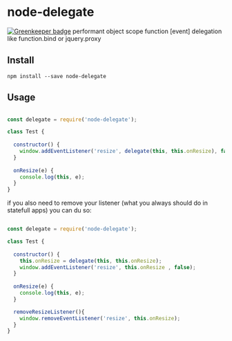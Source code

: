 # node-delegate

[![Greenkeeper badge](https://badges.greenkeeper.io/soenkekluth/node-delegate.svg)](https://greenkeeper.io/)
performant object scope function [event] delegation like function.bind or jquery.proxy


## Install

```
npm install --save node-delegate
```

## Usage

```js

const delegate = require('node-delegate');

class Test {
    
  constructor() {
    window.addEventListener('resize', delegate(this, this.onResize), false);
  }
  
  onResize(e) {
    console.log(this, e);
  }
}

```


if you also need to remove your listener (what you always should do in statefull apps) you can du so:

```js

const delegate = require('node-delegate');

class Test {
    
  constructor() {
    this.onResize = delegate(this, this.onResize);
    window.addEventListener('resize', this.onResize , false);
  }
  
  onResize(e) {
    console.log(this, e);
  }

  removeResizeListener(){
    window.removeEventListener('resize', this.onResize);
  }
}

```
